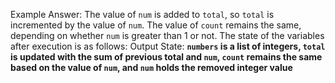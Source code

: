 Example Answer:
The value of `num` is added to `total`, so `total` is incremented by the value of `num`. The value of `count` remains the same, depending on whether `num` is greater than 1 or not. The state of the variables after execution is as follows:
Output State: **`numbers` is a list of integers, `total` is updated with the sum of previous total and `num`, `count` remains the same based on the value of `num`, and `num` holds the removed integer value**